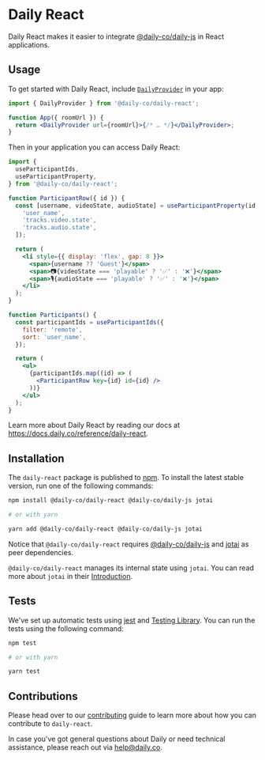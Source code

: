 # Daily React

Daily React makes it easier to integrate [@daily-co/daily-js](https://www.npmjs.com/package/@daily-co/daily-js) in React applications.

## Usage

To get started with Daily React, include [`DailyProvider`](https://docs.daily.co/reference/daily-react/daily-provider) in your app:

```jsx
import { DailyProvider } from '@daily-co/daily-react';

function App({ roomUrl }) {
  return <DailyProvider url={roomUrl}>{/* … */}</DailyProvider>;
}
```

Then in your application you can access Daily React:

```jsx
import {
  useParticipantIds,
  useParticipantProperty,
} from '@daily-co/daily-react';

function ParticipantRow({ id }) {
  const [username, videoState, audioState] = useParticipantProperty(id, [
    'user_name',
    'tracks.video.state',
    'tracks.audio.state',
  ]);

  return (
    <li style={{ display: 'flex', gap: 8 }}>
      <span>{username ?? 'Guest'}</span>
      <span>📷{videoState === 'playable' ? '✅' : '❌'}</span>
      <span>🎙️{audioState === 'playable' ? '✅' : '❌'}</span>
    </li>
  );
}

function Participants() {
  const participantIds = useParticipantIds({
    filter: 'remote',
    sort: 'user_name',
  });

  return (
    <ul>
      {participantIds.map((id) => (
        <ParticipantRow key={id} id={id} />
      ))}
    </ul>
  );
}
```

Learn more about Daily React by reading our docs at https://docs.daily.co/reference/daily-react.

## Installation

The `daily-react` package is published to [npm](https://npmjs.com). To install the latest stable version, run one of the following commands:

```bash
npm install @daily-co/daily-react @daily-co/daily-js jotai

# or with yarn

yarn add @daily-co/daily-react @daily-co/daily-js jotai
```

Notice that `@daily-co/daily-react` requires [@daily-co/daily-js](https://www.npmjs.com/package/@daily-co/daily-js) and [jotai](https://www.npmjs.com/package/jotai) as peer dependencies.

`@daily-co/daily-react` manages its internal state using `jotai`. You can read more about `jotai` in their [Introduction](https://jotai.org).

## Tests

We've set up automatic tests using [jest](https://jestjs.io/) and [Testing Library](https://testing-library.com/). You can run the tests using the following command:

```bash
npm test

# or with yarn

yarn test
```

## Contributions

Please head over to our [contributing](./CONTRIBUTING.md) guide to learn more about how you can contribute to `daily-react`.

In case you've got general questions about Daily or need technical assistance, please reach out via [help@daily.co](mailto:help@daily.co).